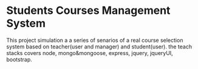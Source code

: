 
Students Courses Management System
===================================

This project simulation a a series of senarios of a real course selection system based on teacher(user and manager) and student(user). 
the teach stacks covers node, mongo&mongoose, express, jquery, jqueryUI, bootstrap.
